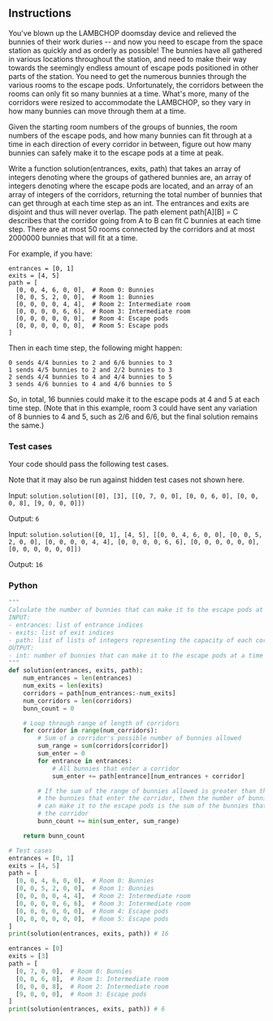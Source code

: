 
## Instructions

You've blown up the LAMBCHOP doomsday device and relieved the bunnies of their work duries -- and now you need to escape from the space station as quickly and as orderly as possible! The bunnies have all gathered in various locations throughout the station, and need to make their way towards the seemingly endless amount of escape pods positioned in other parts of the station. You need to get the numerous bunnies through the various rooms to the escape pods. Unfortunately, the corridors between the rooms can only fit so many bunnies at a time. What's more, many of the corridors were resized to accommodate the LAMBCHOP, so they vary in how many bunnies can move through them at a time.

Given the starting room numbers of the groups of bunnies, the room numbers of the escape pods, and how many bunnies can fit through at a time in each direction of every corridor in between, figure out how many bunnies can safely make it to the escape pods at a time at peak.

Write a function solution(entrances, exits, path) that takes an array of integers denoting where the groups of gathered bunnies are, an array of integers denoting where the escape pods are located, and an array of an array of integers of the corridors, returning the total number of bunnies that can get through at each time step as an int. The entrances and exits are disjoint and thus will never overlap. The path element path[A][B] = C describes that the corridor going from A to B can fit C bunnies at each time step.  There are at most 50 rooms connected by the corridors and at most 2000000 bunnies that will fit at a time.

For example, if you have:
```text
entrances = [0, 1]
exits = [4, 5]
path = [
  [0, 0, 4, 6, 0, 0],  # Room 0: Bunnies
  [0, 0, 5, 2, 0, 0],  # Room 1: Bunnies
  [0, 0, 0, 0, 4, 4],  # Room 2: Intermediate room
  [0, 0, 0, 0, 6, 6],  # Room 3: Intermediate room
  [0, 0, 0, 0, 0, 0],  # Room 4: Escape pods
  [0, 0, 0, 0, 0, 0],  # Room 5: Escape pods
]
```

Then in each time step, the following might happen:
```text
0 sends 4/4 bunnies to 2 and 6/6 bunnies to 3
1 sends 4/5 bunnies to 2 and 2/2 bunnies to 3
2 sends 4/4 bunnies to 4 and 4/4 bunnies to 5
3 sends 4/6 bunnies to 4 and 4/6 bunnies to 5
```

So, in total, 16 bunnies could make it to the escape pods at 4 and 5 at each time step.  (Note that in this example, room 3 could have sent any variation of 8 bunnies to 4 and 5, such as 2/6 and 6/6, but the final solution remains the same.)

### Test cases

Your code should pass the following test cases.

Note that it may also be run against hidden test cases not shown here.

Input:
`solution.solution([0], [3], [[0, 7, 0, 0], [0, 0, 6, 0], [0, 0, 0, 8], [9, 0, 0, 0]])`

Output:
    `6`

Input:
`solution.solution([0, 1], [4, 5], [[0, 0, 4, 6, 0, 0], [0, 0, 5, 2, 0, 0], [0, 0, 0, 0, 4, 4], [0, 0, 0, 0, 6, 6], [0, 0, 0, 0, 0, 0], [0, 0, 0, 0, 0, 0]])`

Output:
    `16`

### Python

```py
"""
Calculate the number of bunnies that can make it to the escape pods at a time.
INPUT:
- entrances: list of entrance indices
- exits: list of exit indices
- path: list of lists of integers representing the capacity of each corridor
OUTPUT:
- int: number of bunnies that can make it to the escape pods at a time
"""
def solution(entrances, exits, path):
    num_entrances = len(entrances)
    num_exits = len(exits)
    corridors = path[num_entrances:-num_exits]
    num_corridors = len(corridors)
    bunn_count = 0

    # Loop through range of length of corridors
    for corridor in range(num_corridors):
        # Sum of a corridor's possible number of bunnies allowed
        sum_range = sum(corridors[corridor])
        sum_enter = 0
        for entrance in entrances:
            # All bunnies that enter a corridor
            sum_enter += path[entrance][num_entrances + corridor]

        # If the sum of the range of bunnies allowed is greater than the sum of
        # the bunnies that enter the corridor, then the number of bunnies that
        # can make it to the escape pods is the sum of the bunnies that enter
        # the corridor
        bunn_count += min(sum_enter, sum_range)

    return bunn_count

# Test cases
entrances = [0, 1]
exits = [4, 5]
path = [
  [0, 0, 4, 6, 0, 0],  # Room 0: Bunnies
  [0, 0, 5, 2, 0, 0],  # Room 1: Bunnies
  [0, 0, 0, 0, 4, 4],  # Room 2: Intermediate room
  [0, 0, 0, 0, 6, 6],  # Room 3: Intermediate room
  [0, 0, 0, 0, 0, 0],  # Room 4: Escape pods
  [0, 0, 0, 0, 0, 0],  # Room 5: Escape pods
]
print(solution(entrances, exits, path)) # 16

entrances = [0]
exits = [3]
path = [
  [0, 7, 0, 0],  # Room 0: Bunnies
  [0, 0, 6, 0],  # Room 1: Intermediate room
  [0, 0, 0, 8],  # Room 2: Intermediate room
  [9, 0, 0, 0],  # Room 3: Escape pods
]
print(solution(entrances, exits, path)) # 6

```
